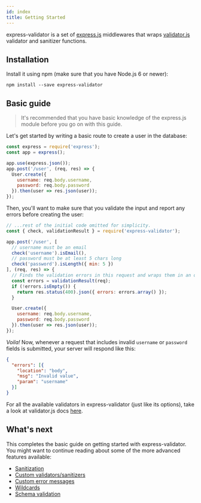 ```yaml
---
id: index
title: Getting Started
---
```


express-validator is a set of [express.js](http://expressjs.com/) middlewares that wraps
[validator.js](https://github.com/chriso/validator.js) validator and sanitizer functions.

## Installation
Install it using npm (make sure that you have Node.js 6 or newer):

```
npm install --save express-validator
```

## Basic guide
> It's recommended that you have basic knowledge of the express.js module before you go on with
this guide.

Let's get started by writing a basic route to create a user in the database:

```js
const express = require('express');
const app = express();

app.use(express.json());
app.post('/user', (req, res) => {
  User.create({
    username: req.body.username,
    password: req.body.password
  }).then(user => res.json(user));
});
```

Then, you'll want to make sure that you validate the input and report any errors before creating the user:

```js
// ...rest of the initial code omitted for simplicity.
const { check, validationResult } = require('express-validator');

app.post('/user', [
  // username must be an email
  check('username').isEmail(),
  // password must be at least 5 chars long
  check('password').isLength({ min: 5 })
], (req, res) => {
  // Finds the validation errors in this request and wraps them in an object with handy functions
  const errors = validationResult(req);
  if (!errors.isEmpty()) {
    return res.status(400).json({ errors: errors.array() });
  }

  User.create({
    username: req.body.username,
    password: req.body.password
  }).then(user => res.json(user));
});
```

*Voila!* Now, whenever a request that includes invalid `username` or `password` fields 
is submitted, your server will respond like this:
```json
{
  "errors": [{
    "location": "body",
    "msg": "Invalid value",
    "param": "username"
  }]
}
```

For all the available validators in express-validator (just like its options),
take a look at validator.js docs [here](https://github.com/chriso/validator.js#validators).

## What's next
This completes the basic guide on getting started with express-validator.  
You might want to continue reading about some of the more advanced features available:

- [Sanitization](feature-sanitization.md)
- [Custom validators/sanitizers](feature-custom-validators-sanitizers.md)
- [Custom error messages](feature-error-messages.md)
- [Wildcards](feature-wildcards.md)
- [Schema validation](feature-schema-validation.md)